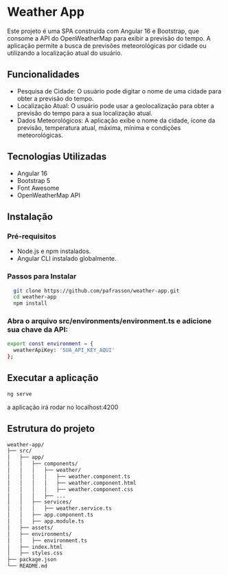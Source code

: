 # Weather App

Este projeto é uma SPA construída com Angular 16 e Bootstrap, que consome a API do OpenWeatherMap para exibir a previsão do tempo. A aplicação permite a busca de previsões meteorológicas por cidade ou utilizando a localização atual do usuário.

## Funcionalidades

- Pesquisa de Cidade: O usuário pode digitar o nome de uma cidade para obter a previsão do tempo.
- Localização Atual: O usuário pode usar a geolocalização para obter a previsão do tempo para a sua localização atual.
- Dados Meteorológicos: A aplicação exibe o nome da cidade, ícone da previsão, temperatura atual, máxima, mínima e condições meteorológicas.

## Tecnologias Utilizadas

- Angular 16
- Bootstrap 5
- Font Awesome
- OpenWeatherMap API

## Instalação

### Pré-requisitos

- Node.js e npm instalados.
- Angular CLI instalado globalmente.

### Passos para Instalar
```bash
  git clone https://github.com/pafrasson/weather-app.git
  cd weather-app
  npm install
```
### Abra o arquivo src/environments/environment.ts e adicione sua chave da API:
```bash
export const environment = {
  weatherApiKey: 'SUA_API_KEY_AQUI'
};
```
## Executar a aplicação
```bash
ng serve
```
a aplicação irá rodar no localhost:4200

## Estrutura do projeto
```bash
weather-app/
├── src/
│   ├── app/
│   │   ├── components/
│   │   │   ├── weather/
│   │   │   │   ├── weather.component.ts
│   │   │   │   ├── weather.component.html
│   │   │   │   ├── weather.component.css
│   │   │   ├── ...
│   │   ├── services/
│   │   │   ├── weather.service.ts
│   │   ├── app.component.ts
│   │   ├── app.module.ts
│   ├── assets/
│   ├── environments/
│   │   ├── environment.ts
│   ├── index.html
│   ├── styles.css
├── package.json
└── README.md
```